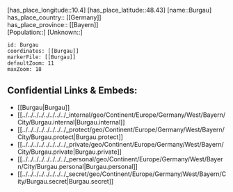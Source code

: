 ﻿---
location: [48.43,10.4] 
mapzoom: [7,12] 
mapmarker: city 
type: City
tags:
- geo/City


SpocWebEntityId: 29410
isDeleted: false
confidential: public

---
[has_place_longitude::10.4] 
[has_place_latitude::48.43] 
[name::Burgau] 
has_place_country:: [[Germany]]  
has_place_province:: [[Bayern]]  
[Population::] 
[Unknown::] 


```leaflet
id: Burgau
coordinates: [[Burgau]] 
markerFile: [[Burgau]] 
defaultZoom: 11 
maxZoom: 18
```


## Confidential Links & Embeds: 
- [[Burgau|Burgau]]  
- [[../../../../../../../../_internal/geo/Continent/Europe/Germany/West/Bayern/City/Burgau.internal|Burgau.internal]] 
- [[../../../../../../../../_protect/geo/Continent/Europe/Germany/West/Bayern/City/Burgau.protect|Burgau.protect]] 
- [[../../../../../../../../_private/geo/Continent/Europe/Germany/West/Bayern/City/Burgau.private|Burgau.private]] 
- [[../../../../../../../../_personal/geo/Continent/Europe/Germany/West/Bayern/City/Burgau.personal|Burgau.personal]] 
- [[../../../../../../../../_secret/geo/Continent/Europe/Germany/West/Bayern/City/Burgau.secret|Burgau.secret]] 
